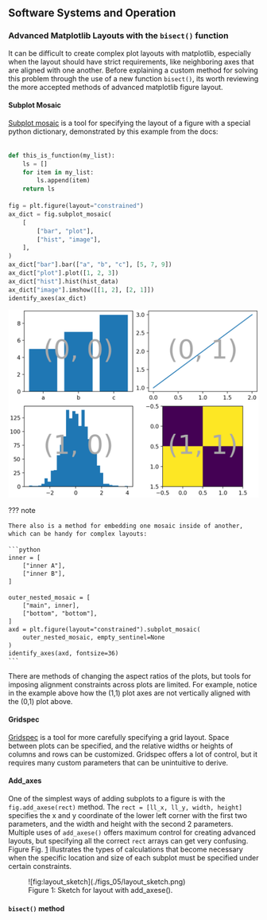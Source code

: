 ## Software Systems and Operation

### Advanced Matplotlib Layouts with the `bisect()` function

<!-- I can put a figure here from my notability note titled "Why i need bisect function" -->

It can be difficult to create complex plot layouts with matplotlib, especially when the layout should have strict requirements, like neighboring axes that are aligned with one another. Before explaining a custom method for solving this problem through the use of a new function `bisect()`, its worth reviewing the more accepted methods of advanced matplotlib figure layout.

#### Subplot Mosaic

[Subplot mosaic](https://matplotlib.org/stable/gallery/subplots_axes_and_figures/mosaic.html) is a tool for specifying the layout of a figure with a special python dictionary, demonstrated by this example from the docs:

``` python

def this_is_function(my_list):
    ls = []
    for item in my_list:
        ls.append(item)
    return ls

fig = plt.figure(layout="constrained")
ax_dict = fig.subplot_mosaic(
    [
        ["bar", "plot"],
        ["hist", "image"],
    ],
)
ax_dict["bar"].bar(["a", "b", "c"], [5, 7, 9])
ax_dict["plot"].plot([1, 2, 3])
ax_dict["hist"].hist(hist_data)
ax_dict["image"].imshow([[1, 2], [2, 1]])
identify_axes(ax_dict)
```

![](./figs_05/sphx_glr_mosaic_001_2_0x.webp)

??? note

    There also is a method for embedding one mosaic inside of another, which can be handy for complex layouts:

    ```python
    inner = [
        ["inner A"],
        ["inner B"],
    ]

    outer_nested_mosaic = [
        ["main", inner],
        ["bottom", "bottom"],
    ]
    axd = plt.figure(layout="constrained").subplot_mosaic(
        outer_nested_mosaic, empty_sentinel=None
    )
    identify_axes(axd, fontsize=36)
    ```

There are methods of changing the aspect ratios of the plots, but tools for imposing alignment constraints across plots are limited. For example, notice in the example above how the (1,1) plot axes are not vertically aligned with the (0,1) plot above.

#### Gridspec

[Gridspec](https://matplotlib.org/stable/gallery/lines_bars_and_markers/scatter_hist.html#sphx-glr-gallery-lines-bars-and-markers-scatter-hist-py) is a tool for more carefully specifying a grid layout. Space between plots can be specified, and the relative widths or heights of columns and rows can be customized. Gridspec offers a lot of control, but it requires many custom parameters that can be unintuitive to derive.

#### Add_axes

One of the simplest ways of adding subplots to a figure is with the `fig.add_axese(rect)` method. The `rect = [ll_x, ll_y, width, height]` specifies the x and y coordinate of the lower left corner with the first two parameters, and the width and height with the second 2 parameters. Multiple uses of `add_axese()` offers maximum control for creating advanced layouts, but specifying all the correct `rect` arrays can get very confusing. Figure Fig. [1](#fig:layout_sketch) illustrates the types of calculations that become necessary when the specific location and size of each subplot must be specified under certain constraints.

<figure markdown> 
    <a name='fig:layout_sketch'></a> 
    ![fig:layout_sketch](./figs_05/layout_sketch.png) 
    <figcaption>Figure 1: Sketch for layout with add_axese().</figcaption> 
</figure>

#### `bisect()` method

<script src="../../chapter_05/code/section_05.js"></script>
